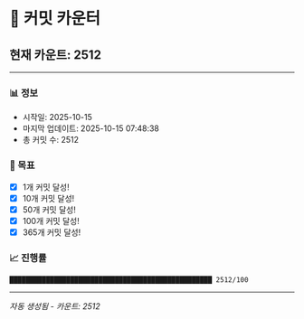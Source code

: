 # 🔢 커밋 카운터

## 현재 카운트: 2512

---

### 📊 정보
- 시작일: 2025-10-15
- 마지막 업데이트: 2025-10-15 07:48:38
- 총 커밋 수: 2512

### 🎯 목표
- [x] 1개 커밋 달성!
- [x] 10개 커밋 달성!
- [x] 50개 커밋 달성!
- [x] 100개 커밋 달성!
- [x] 365개 커밋 달성!

### 📈 진행률
```
██████████████████████████████████████████████████ 2512/100
```

---
*자동 생성됨 - 카운트: 2512*

